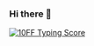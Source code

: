 ### Hi there 👋

<!--
**laveesingh/laveesingh** is a ✨ _special_ ✨ repository because its `README.md` (this file) appears on your GitHub profile.

Here are some ideas to get you started:

- 🔭 I’m currently working on ...
- 🌱 I’m currently learning ...
- 👯 I’m looking to collaborate on ...
- 🤔 I’m looking for help with ...
- 💬 Ask me about ...
- 📫 How to reach me: ...
- 😄 Pronouns: ...
- ⚡ Fun fact: ...
-->

[![10FF Typing Score](http://img.10fastfingers.com/badge/typing-test_1_DF.png "109 WPM")](https://10fastfingers.com/typing-test/english)
